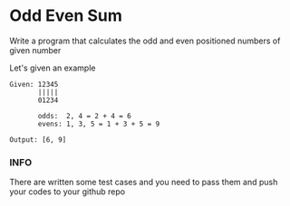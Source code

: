 # Odd Even Sum

Write a program that calculates the odd and even positioned numbers of given number

Let's given an example

```
Given: 12345
       |||||
       01234

       odds:  2, 4 = 2 + 4 = 6
       evens: 1, 3, 5 = 1 + 3 + 5 = 9

Output: [6, 9]
```

### INFO

There are written some test cases and you need to pass them and push your codes to your github repo
